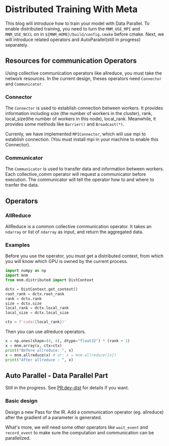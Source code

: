 # Distributed Training With Meta

This blog will introduce how to train your model with Data Parallel.
To enable distributed training, you need to turn the `MNM_USE_MPI` and `MNM_USE_NCCL` on in `${MNM_HOME}/build/config.cmake` before cmake.
Next, we will introduce related operators and AutoParallel(still in progress) separately.

## Resources for communication Operators

Using collective communication operators like allreduce, you must take the network resources.
In the current design, theses operators need `Connector` and `Communicator`.

### Connector

The `Connector` is used to establish connection between workers. It provides information including size (the number of workers in the cluster), rank, local_size(the number of workers in this node), local_rank. Meanwhile, it provides some methods like `Barrier()` and `Broadcast(*)`.

Currenly, we have implemented `MPIConnector`, which will use mpi to establish connection. (You must install mpi in your machine to enable this Connector).

### Communicator

The `Communicator` is used to transfer data and information between workers. Each collective_comm operator will request a communicator before execution. The communicator will tell the operator how to and where to tranfer the data.

## Operators

### AllReduce

AllReduce is a common collective communication operator. It takes an `ndarray` or list of `ndarray` as input, and return the aggregated data.

### Examples

Before you use the operator, you must get a distributed context, from which you will know which GPU is owned by the current process.

``` python
import numpy as np
import mnm
from mnm.distributed import DistContext

dctx = DistContext.get_context()
root_rank = dctx.root_rank
rank = dctx.rank
size = dctx.size
local_rank = dctx.local_rank
local_size = dctx.local_size

ctx = f'cuda({local_rank})'
```

Then you can use allreduce operators.

``` python
x = np.ones(shape=(4, 4), dtype="float32") * (rank + 1)
x = mnm.array(x, ctx=ctx)
print("Before allreduce: ", x)
x = mnm.allreduce(x) # or: x = mnm.allreduce([x])
print("After allreduce : ", x)
```

## Auto Parallel - Data Parallel Part

Still in the progress. See [PR:dev-dist](https://github.com/meta-project/meta/pull/201) for details if you want.

### Basic design

Design a new Pass for the IR. Add a communication operator (eg. allreduce) after the gradient of a parameter is generated.

What's more, we will need some other operators like `wait_event` and `record_event` to make sure the computation and communication can be parallelized.
